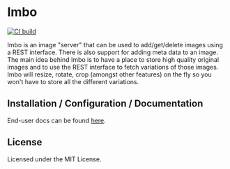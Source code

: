 # Imbo

[![CI build](https://github.com/imbo/imbo/workflows/CI%20build/badge.svg)](https://github.com/imbo/imbo/actions?query=workflow%3A%22CI+build%22)

Imbo is an image "server" that can be used to add/get/delete images using a REST interface. There is also support for adding meta data to an image. The main idea behind Imbo is to have a place to store high quality original images and to use the REST interface to fetch variations of those images. Imbo will resize, rotate, crop (amongst other features) on the fly so you won't have to store all the different variations.

## Installation / Configuration / Documentation
End-user docs can be found [here](https://docs.imbo.io).

## License
Licensed under the MIT License.
